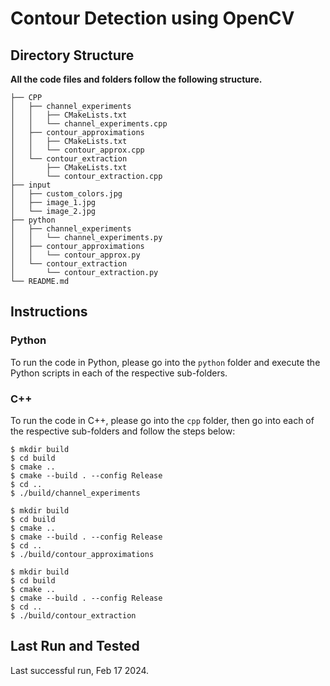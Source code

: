 # Contour Detection using OpenCV



## Directory Structure

**All the code files and folders follow the following structure.**

```
├── CPP
│   ├── channel_experiments
│   │   ├── CMakeLists.txt
│   │   └── channel_experiments.cpp
│   ├── contour_approximations
│   │   ├── CMakeLists.txt
│   │   └── contour_approx.cpp
│   └── contour_extraction
│       ├── CMakeLists.txt
│       └── contour_extraction.cpp
├── input
│   ├── custom_colors.jpg
│   ├── image_1.jpg
│   └── image_2.jpg
├── python
│   ├── channel_experiments
│   │   └── channel_experiments.py
│   ├── contour_approximations
│   │   └── contour_approx.py
│   └── contour_extraction
│       └── contour_extraction.py
└── README.md
```



## Instructions

### Python

To run the code in Python, please go into the `python` folder and execute the Python scripts in each of the respective sub-folders.

### C++

To run the code in C++, please go into the `cpp` folder, then go into each of the respective sub-folders and follow the steps below:

```
$ mkdir build
$ cd build
$ cmake ..
$ cmake --build . --config Release
$ cd ..
$ ./build/channel_experiments
```

```
$ mkdir build
$ cd build
$ cmake ..
$ cmake --build . --config Release
$ cd ..
$ ./build/contour_approximations
```

```
$ mkdir build
$ cd build
$ cmake ..
$ cmake --build . --config Release
$ cd ..
$ ./build/contour_extraction
```



## Last Run and Tested

Last successful run, Feb 17 2024.
